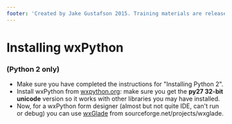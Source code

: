 ```yaml
---
footer: 'Created by Jake Gustafson 2015. Training materials are released under the [Creative Commons Attribution Sharealike 3.0](https://creativecommons.org/licenses/by-sa/3.0/us/) license.'
---
```


# Installing wxPython

### (Python 2 only)

- Make sure you have completed the instructions for "Installing Python 2".
- Install wxPython from
  [wxpython.org](http://wxpython.org/download.php): make sure you get
  the **py27 32-bit unicode** version so it works with other libraries
  you may have installed.
- Now, for a wxPython form designer (almost but not quite IDE, can't run
  or debug) you can use
  [wxGlade](http://sourceforge.net/projects/wxglade/) from
  sourceforge.net/projects/wxglade.
